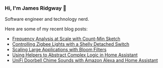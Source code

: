 ### Hi, I'm James Ridgway 👋
Software engineer and technology nerd.

Here are some of my recent blog posts:
  * [Frequency Analysis at Scale with Count-Min Sketch](https://www.jamesridgway.co.uk/frequency-analysis-at-scale-with-count-min-sketch/)
  * [Controlling Zigbee Lights with a Shelly Detached Switch](https://www.jamesridgway.co.uk/controlling-zigbee-lights-with-a-shelly-detached-switch/)
  * [Scaling Large Applications with Bloom Filters](https://www.jamesridgway.co.uk/scaling-large-applications-with-bloom-filters/)
  * [Using Helpers to Abstract Complex Logic in Home Assistant](https://www.jamesridgway.co.uk/using-helpers-to-abstract-complex-logic-in-home-assistant/)
  * [UniFi Doorbell Chime Sounds with Amazon Alexa and Home Assistant](https://www.jamesridgway.co.uk/unifi-doorbell-chime-sounds-with-amazon-alexa-and-home-assistant/)
